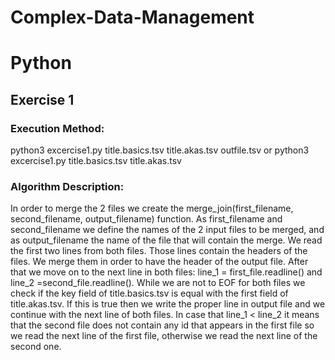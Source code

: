 # Complex-Data-Management

# Python

## Exercise 1
### Execution Method: 
python3 excercise1.py title.basics.tsv title.akas.tsv outfile.tsv or 
python3 excercise1.py title.basics.tsv title.akas.tsv


### Algorithm Description: 

In order to merge the 2 files we create the merge_join(first_filename, second_filename, output_filename) function. As first_filename and second_filename we define the names of the 2 input files to be merged, and as output_filename the name of the file that will contain the merge.
We read the first two lines from both files. Those lines contain the headers of the files. We merge them in order to have the header of the output file. 
After that we move on to the next line in both files: line_1 = first_file.readline() and line_2 =second_file.readline().
While we are not to EOF for both files we check if the key field of title.basics.tsv is equal with the first field of title.akas.tsv. If this is true then we write the proper line in output file and we continue with the next line of both files.
In case that line_1 < line_2 it means that the second file does not contain any id that appears in the first file so we read the next line of the first file,
otherwise we read the next line of the second one. 
